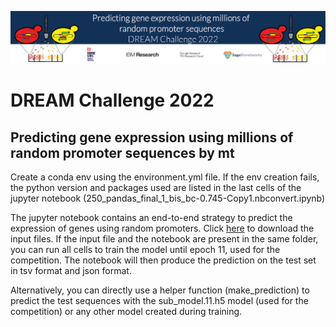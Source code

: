 

![alt text](banner.png)

# DREAM Challenge 2022

## Predicting gene expression using millions of random promoter sequences by mt

Create a conda env using the environment.yml file. If the env creation fails, the python version and packages used are listed in the last cells of the jupyter notebook (250_pandas_final_1_bis_bc-0.745-Copy1.nbconvert.ipynb) 

The jupyter notebook contains an end-to-end strategy to predict the expression of genes using random promoters. Click <a href="https://drive.google.com/drive/folders/1aziagRaXilzBIo1VwjQDkXi9kDMovmDn?usp=sharing">here</a> to download the input files. If the input file and the notebook are present in the same folder, you can run all cells to train the model until epoch 11, used for the competition. The notebook will then produce the prediction on the test set in tsv format and json format.

Alternatively, you can directly use a helper function (make_prediction) to predict the test sequences with the sub_model.11.h5 model (used for the competition) or any other model created during training.

